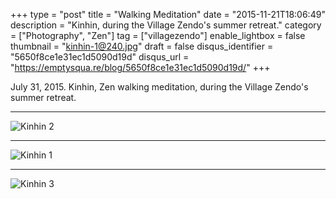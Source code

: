 +++
type = "post"
title = "Walking Meditation"
date = "2015-11-21T18:06:49"
description = "Kinhin, during the Village Zendo's summer retreat."
category = ["Photography", "Zen"]
tag = ["villagezendo"]
enable_lightbox = false
thumbnail = "kinhin-1@240.jpg"
draft = false
disqus_identifier = "5650f8ce1e31ec1d5090d19d"
disqus_url = "https://emptysqua.re/blog/5650f8ce1e31ec1d5090d19d/"
+++

<p>July 31, 2015. Kinhin, Zen walking meditation, during the Village Zendo's summer retreat.</p>
<hr />
<p><img style="display:block; margin-left:auto; margin-right:auto;" src="kinhin-2.jpg" alt="Kinhin 2" title="Kinhin 2" /></p>
<hr />
<p><img style="display:block; margin-left:auto; margin-right:auto;" src="kinhin-1.jpg" alt="Kinhin 1" title="Kinhin 1" /></p>
<hr />
<p><img style="display:block; margin-left:auto; margin-right:auto;" src="kinhin-3.jpg" alt="Kinhin 3" title="Kinhin 3" /></p>
